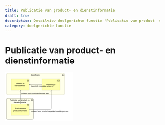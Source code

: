 ```yaml
---
title: Publicatie van product- en dienstinformatie
draft: true
description: Detailview doelgerichte functie 'Publicatie van product- en dienstinformatie' 
category: doelgerichte functie
---
```


# Publicatie van product- en dienstinformatie

<img src="./img/detailview_publicatie_van_product-_en_dienstinformatie.svg" alt="Een detailview in Archimate van de doelgerichte functie 'Publicatie van product- en dienstinformatie'" title="Een detailview van de doelgerichte functie 'Publicatie van product- en dienstinformatie'" style="width: 44%;">